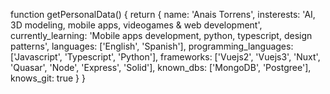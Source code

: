  function getPersonalData() {
        return {
            name: 'Anais Torrens',
            insterests: 'AI, 3D modeling, mobile apps, videogames & web development',
            currently_learning: 'Mobile apps development, python, typescript, design patterns',
            languages: ['English', 'Spanish'],
            programming_languages: ['Javascript', 'Typescript', 'Python'],
            frameworks: ['Vuejs2', 'Vuejs3', 'Nuxt', 'Quasar', 'Node', 'Express', 'Solid'],
            known_dbs: ['MongoDB', 'Postgree'],
            knows_git: true
        }
    }
